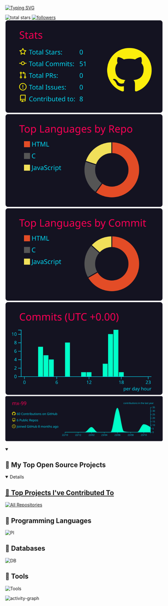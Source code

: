 [![Typing SVG](https://readme-typing-svg.herokuapp.com?font=Fira+Code&pause=1000&random=false&width=435&lines=Full+Stack+Web+Developer;In+my+leisure+hours;I+embark+upon+assorted+ventures.;Ricer;I+Use+Arch+BTW)](https://git.io/typing-svg)

 <img alt="total stars" title="Total stars on GitHub" src="https://custom-icon-badges.demolab.com/github/stars/mx-99?color=55960c&style=for-the-badge&labelColor=488207&logo=star"/></a>
  <a href="https://github.com/mx-99?tab=followers">
    <img alt="followers" title="Follow me on Github" src="https://custom-icon-badges.demolab.com/github/followers/mx-99?color=236ad3&labelColor=1155ba&style=for-the-badge&logo=person-add&label=Follow&logoColor=white"/></a>
[![](https://raw.githubusercontent.com/mx-99/mx-99/master/profile-summary-card-output/2077/3-stats.svg)](https://github.com/vn7n24fzkq/github-profile-summary-cards)
[![](https://raw.githubusercontent.com/mx-99/mx-99/master/profile-summary-card-output/2077/1-repos-per-language.svg)](https://github.com/vn7n24fzkq/github-profile-summary-cards) [![](https://raw.githubusercontent.com/mx-99/mx-99/master/profile-summary-card-output/2077/2-most-commit-language.svg)](https://github.com/vn7n24fzkq/github-profile-summary-cards)
 [![](https://raw.githubusercontent.com/mx-99/mx-99/master/profile-summary-card-output/2077/4-productive-time.svg)](https://github.com/vn7n24fzkq/github-profile-summary-cards)
[![](https://raw.githubusercontent.com/mx-99/mx-99/master/profile-summary-card-output/2077/0-profile-details.svg)](https://github.com/vn7n24fzkq/github-profile-summary-cards)

<details open>
  <summary><h2>📘 My Top Open Source Projects</h2></summary>
     <a href="https://github.com/github.com/mx-99/Todo_cli"> <!-- <img width="278" src="https://denvercoder1-github-readme-stats.vercel.app/api/pin/?username=mx-99&repo=readme-typing-svg&theme=react&bg_color=1F222E&title_color=F85D7F&hide_border=true&icon_color=F8D866&show_icons=false" alt="readme-typing-svg"></a> -->
  <!--  https://github.com/mx-99/Todo_cli -->


<details open>
  <summary><h2>📕 Top Projects I've Contributed To</h2></summary>

<a href="https://github.com/mx-99?tab=repositories&sort=stargazers"><img alt="All Repositories" title="All Repositories" src="https://custom-icon-badges.demolab.com/badge/-Click%20Here%20For%20All%20My%20Repos-1F222E?style=for-the-badge&logoColor=white&logo=repo"/></a>
</details>


## 🔧 Programming Languages

![Pl](https://skillicons.dev/icons?i=html,css,js,ts,nodejs,react,bash&theme=light)

## 🔧 Databases
![DB](https://skillicons.dev/icons?i=mongodb,mysql,sql&theme=light)

## 🔧 Tools
![Tools](https://skillicons.dev/icons?i=arch,neovim,vim,vscode,md,git,github&theme=light)

![activity-graph](https://github-readme-activity-graph.vercel.app/graph?username=mx-99&bg_color=053c4a&color=ffffff&line=76c533&point=8f2fe1&area=true&hide_border=true&hide_title=true)


